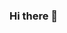 ### Hi there 👋

<!--
**ksivva/ksivva** is a ✨ _special_ ✨ repository because its `README.md` (this file) appears on your GitHub profile.

[![Kamaraj's github stats](https://github-readme-stats.vercel.app/api?username=ksivva)](https://github.com/ksivva/github-readme-stats)

Here are some ideas to get you started:

- 🔭 I’m currently working on ...
- 🌱 I’m currently learning ...
- 👯 I’m looking to collaborate on ...
- 🤔 I’m looking for help with ...
- 💬 Ask me about ...
- 📫 How to reach me: ...
- 😄 Pronouns: ...
- ⚡ Fun fact: ...
-->
